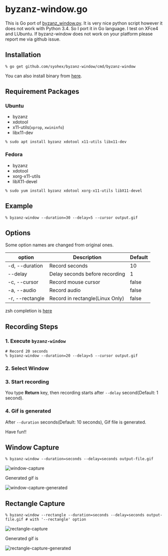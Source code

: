 # byzanz-window.go

This is Go port of [byzanz_window.py](https://gist.github.com/noamraph/8348560).
It is very nice python script however it does not work with Python 3.4.
So I port it in Go language. I test on XFce4 and LUbuntu. If byzanz-window does not
work on your platform please report me via github issue.

## Installation

```
% go get github.com/syohex/byzanz-window/cmd/byzanz-window
```

You can also install binary from [here](https://github.com/syohex/byzanz-window/releases).

## Requirement Packages

### Ubuntu
- byzanz
- xdotool
- x11-utils(`xprop`, `xwininfo`)
- libx11-dev

```
% sudo apt install byzanz xdotool x11-utils libx11-dev
```

### Fedora
- byzanz
- xdotool
- xorg-x11-utils
- libX11-devel

```
% sudo yum install byzanz xdotool xorg-x11-utils libX11-devel
```

## Example

```
% byzanz-window --duration=30 --delay=5 --cursor output.gif
```

## Options

Some option names are changed from original ones.

|option          |Description                     |Default |
|----------------|--------------------------------|--------|
|-d, --duration  |Record seconds                  |10      |
|--delay         |Delay seconds before recording  |1       |
|-c, --cursor    |Record mouse cursor             |false   |
|-a, --audio     |Record audio                    |false   |
|-r, --rectangle |Record in rectangle(Linux Only) |false   |

zsh completion is [here](https://github.com/syohex/zsh-go-completions/blob/master/_byzanz-window)

## Recording Steps

### 1. Execute `byzanz-window`

```
# Record 20 seconds
% byzanz-window --duration=20 --delay=5 --cursor output.gif
```

### 2. Select Window

### 3. Start recording

You type **Return** key, then recording starts after `--delay` second(Default: 1 second).

### 4. Gif is generated

After `--duration` seconds(Default: 10 seconds), Gif file is generated.

Have fun!!


## Window Capture

```
% byzanz-window --duration=seconds --delay=seconds output-file.gif
```

![window-capture](image/window-capture1.gif)

Generated gif is

![window-capture-generated](image/window-capture2.gif)


## Rectangle Capture

```
% byzanz-window --rectangle --duration=seconds --delay=seconds output-file.gif # with '--rectangle' option
```

![rectangle-capture](image/rectangle-capture1.gif)

Generated gif is

![rectangle-capture-generated](image/rectangle-capture2.gif)
